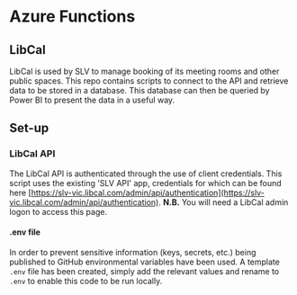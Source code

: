 # Azure Functions

## LibCal

LibCal is used by SLV to manage booking of its meeting rooms and other public spaces. This repo contains scripts to connect to the API and retrieve data to be stored in a database. This database can then be queried by Power BI to present the data in a useful way.

## Set-up

### LibCal API

The LibCal API is authenticated through the use of client credentials. This script uses the existing 'SLV API' app, credentials for which can be found here [https://slv-vic.libcal.com/admin/api/authentication](https://slv-vic.libcal.com/admin/api/authentication). **N.B.** You will need a LibCal admin logon to access this page.

#### .env file

In order to prevent sensitive information (keys, secrets, etc.) being published to GitHub environmental variables have been used. A template `.env` file has been created, simply add the relevant values and rename to `.env` to enable this code to be run locally.

<!-- Todo: In production the values are stored ? -->
